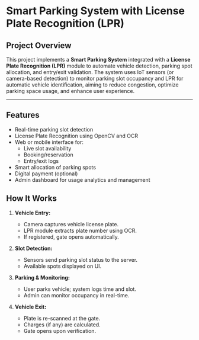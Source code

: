 #  Smart Parking System with License Plate Recognition (LPR)

## Project Overview

This project implements a **Smart Parking System** integrated with a **License Plate Recognition (LPR)** module to automate vehicle detection, parking spot allocation, and entry/exit validation. The system uses IoT sensors (or camera-based detection) to monitor parking slot occupancy and LPR for automatic vehicle identification, aiming to reduce congestion, optimize parking space usage, and enhance user experience.

---

## Features

-  Real-time parking slot detection
- License Plate Recognition using OpenCV and OCR
- Web or mobile interface for:
  - Live slot availability
  - Booking/reservation
  - Entry/exit logs
- Smart allocation of parking spots
-  Digital payment (optional)
-  Admin dashboard for usage analytics and management



##  How It Works

1. **Vehicle Entry:**
   - Camera captures vehicle license plate.
   - LPR module extracts plate number using OCR.
   - If registered, gate opens automatically.

2. **Slot Detection:**
   - Sensors send parking slot status to the server.
   - Available spots displayed on UI.

3. **Parking & Monitoring:**
   - User parks vehicle; system logs time and slot.
   - Admin can monitor occupancy in real-time.

4. **Vehicle Exit:**
   - Plate is re-scanned at the gate.
   - Charges (if any) are calculated.
   - Gate opens upon verification.


